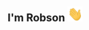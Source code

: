 ## I'm Robson <img src="https://raw.githubusercontent.com/ABSphreak/ABSphreak/master/gifs/Hi.gif" width="30px" height="30px">

<!--
## Linguagens e Ferramentas 🛠
<!--
    <img height="40" src="https://cdn.jsdelivr.net/gh/devicons/devicon/icons/html5/html5-original.svg" />&nbsp;
    <img height="40" src="https://cdn.jsdelivr.net/gh/devicons/devicon/icons/css3/css3-original.svg" />&nbsp;
    <img height="40" src="https://cdn.jsdelivr.net/gh/devicons/devicon/icons/javascript/javascript-original.svg" />&nbsp;
    <img height="40" src="https://cdn.jsdelivr.net/gh/devicons/devicon/icons/react/react-original.svg" />&nbsp;
    <img height="40" src="https://cdn.jsdelivr.net/gh/devicons/devicon/icons/ruby/ruby-plain.svg" />&nbsp;
    <img height="40" src="https://cdn.jsdelivr.net/gh/devicons/devicon/icons/bash/bash-original.svg" />&nbsp;
-->
<!--
## Onde me encontrar 🤔

<div align="center">
    <!--
        <a href="#">
            <img src="https://img.shields.io/badge/dev.to-0A0A0A?style=for-the-badge&logo=devdotto&logoColor=white">
        </a>
        <a href="mailto:robsonraphael2001@gmail.com">
            <img src="https://img.shields.io/badge/Gmail-D14836?style=for-the-badge&logo=gmail&logoColor=white">
        </a>
        <a href="https://robsonraphael-portfolio.herokuapp.com/">
            <img src="https://img.shields.io/badge/website-000000?style=for-the-badge&logo=About.me&logoColor=white">
        </a>
        <a href="#">
            <img src=" https://img.shields.io/badge/GitHub-100000?style=for-the-badge&logo=github&logoColor=white">
        </a>
         <a href="https://www.linkedin.com/in/robsonraphael/">
            <img src="https://img.shields.io/badge/LinkedIn-0077B5?style=for-the-badge&logo=linkedin&logoColor=white">
        </a>
    -->
<!--
</div>
